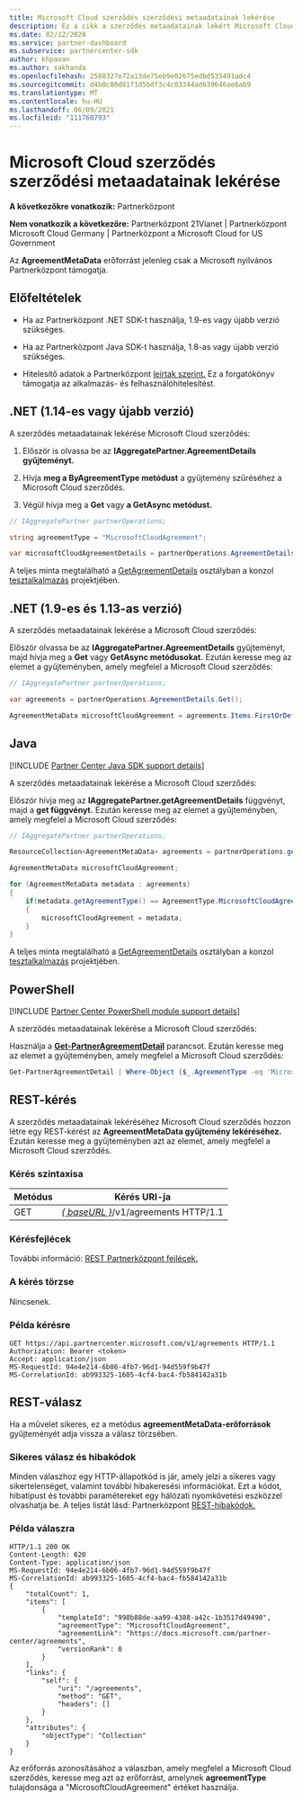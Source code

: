 ```yaml
---
title: Microsoft Cloud szerződés szerződési metaadatainak lekérése
description: Ez a cikk a szerződés metaadatainak lekért Microsoft Cloud szerződés.
ms.date: 02/12/2020
ms.service: partner-dashboard
ms.subservice: partnercenter-sdk
author: khpavan
ms.author: sakhanda
ms.openlocfilehash: 2588327e72a13de75eb9e02675edbd535491adc4
ms.sourcegitcommit: d4b0c80d81f1d5bdf3c4c03344ad639646ae6ab9
ms.translationtype: MT
ms.contentlocale: hu-HU
ms.lasthandoff: 06/09/2021
ms.locfileid: "111760793"
---
```

# <a name="get-agreement-metadata-for-microsoft-cloud-agreement"></a>Microsoft Cloud szerződés szerződési metaadatainak lekérése

**A következőkre vonatkozik:** Partnerközpont

**Nem vonatkozik a következőre:** Partnerközpont 21Vianet | Partnerközpont Microsoft Cloud Germany | Partnerközpont a Microsoft Cloud for US Government

Az **AgreementMetaData** erőforrást jelenleg csak a Microsoft nyilvános Partnerközpont támogatja.

## <a name="prerequisites"></a>Előfeltételek

- Ha az Partnerközpont .NET SDK-t használja, 1.9-es vagy újabb verzió szükséges.

- Ha az Partnerközpont Java SDK-t használja, 1.8-as vagy újabb verzió szükséges.

- Hitelesítő adatok a Partnerközpont [leírtak szerint.](./partner-center-authentication.md) Ez a forgatókönyv támogatja az alkalmazás- és felhasználóhitelesítést.

## <a name="net-version-114-or-newer"></a>.NET (1.14-es vagy újabb verzió)

A szerződés metaadatainak lekérése Microsoft Cloud szerződés:

1. Először is olvassa be az **IAggregatePartner.AgreementDetails gyűjteményt.**

2. Hívja **meg a ByAgreementType metódust** a gyűjtemény szűréséhez a Microsoft Cloud szerződés.

3. Végül hívja meg a **Get** vagy **a GetAsync metódust.**

```csharp
// IAggregatePartner partnerOperations;

string agreementType = "MicrosoftCloudAgreement";

var microsoftCloudAgreementDetails = partnerOperations.AgreementDetails.ByAgreementType(agreementType).Get().Items.Single();
```

A teljes minta megtalálható a [GetAgreementDetails](https://github.com/PartnerCenterSamples/Partner-Center-SDK-Samples/blob/master/Source/Partner%20Center%20SDK%20Samples/Agreements/GetAgreementDetails.cs) osztályban a konzol [tesztalkalmazás](https://github.com/PartnerCenterSamples/Partner-Center-SDK-Samples) projektjében.

## <a name="net-version-19---113"></a>.NET (1.9-es és 1.13-as verzió)

A szerződés metaadatainak lekérése a Microsoft Cloud szerződés:

Először olvassa be az **IAggregatePartner.AgreementDetails** gyűjteményt, majd hívja meg a **Get** vagy **GetAsync metódusokat.** Ezután keresse meg az elemet a gyűjteményben, amely megfelel a Microsoft Cloud szerződés:

```csharp
// IAggregatePartner partnerOperations;

var agreements = partnerOperations.AgreementDetails.Get();

AgreementMetaData microsoftCloudAgreement = agreements.Items.FirstOrDefault (agr => agr.AgreementType == AgreementType.MicrosoftCloudAgreement);
```

## <a name="java"></a>Java

[!INCLUDE [Partner Center Java SDK support details](../includes/java-sdk-support.md)]

A szerződés metaadatainak lekérése a Microsoft Cloud szerződés:

Először hívja meg az **IAggregatePartner.getAgreementDetails** függvényt, majd a **get függvényt.** Ezután keresse meg az elemet a gyűjteményben, amely megfelel a Microsoft Cloud szerződés:

```java
// IAggregatePartner partnerOperations;

ResourceCollection<AgreementMetaData> agreements = partnerOperations.getAgreements().get();

AgreementMetaData microsoftCloudAgreement;

for (AgreementMetaData metadata : agreements)
{
    if(metadata.getAgreementType() == AgreementType.MicrosoftCloudAgreement)
    {
        microsoftCloudAgreement = metadata;
    }
}
```

A teljes minta megtalálható a [GetAgreementDetails](https://github.com/microsoft/Partner-Center-Java-Samples/blob/master/sdk/src/main/java/com/microsoft/store/partnercenter/samples/agreements/GetAgreementDetails.java) osztályban a konzol [tesztalkalmazás](https://github.com/Microsoft/Partner-Center-Java-Samples) projektjében.

## <a name="powershell"></a>PowerShell

[!INCLUDE [Partner Center PowerShell module support details](../includes/powershell-module-support.md)]

A szerződés metaadatainak lekérése a Microsoft Cloud szerződés:

Használja a [**Get-PartnerAgreementDetail**](/powershell/module/partnercenter/get-partneragreementdetail) parancsot. Ezután keresse meg az elemet a gyűjteményben, amely megfelel a Microsoft Cloud szerződés:

```powershell
Get-PartnerAgreementDetail | Where-Object {$_.AgreementType -eq 'MicrosoftCloudAgreement'} | Select-Object -First 1
```

## <a name="rest-request"></a>REST-kérés

A szerződés metaadatainak lekéréséhez Microsoft Cloud szerződés hozzon létre egy REST-kérést az **AgreementMetaData gyűjtemény lekéréséhez.** Ezután keresse meg a gyűjteményben azt az elemet, amely megfelel a Microsoft Cloud szerződés.

### <a name="request-syntax"></a>Kérés szintaxisa

| Metódus | Kérés URI-ja                                                         |
|--------|---------------------------------------------------------------------|
| GET    | [*\{ baseURL \}*](partner-center-rest-urls.md)/v1/agreements HTTP/1.1 |

### <a name="request-headers"></a>Kérésfejlécek

További információ: [REST Partnerközpont fejlécek.](headers.md)

### <a name="request-body"></a>A kérés törzse

Nincsenek.

### <a name="request-example"></a>Példa kérésre

```http
GET https://api.partnercenter.microsoft.com/v1/agreements HTTP/1.1
Authorization: Bearer <token>
Accept: application/json
MS-RequestId: 94e4e214-6b06-4fb7-96d1-94d559f9b47f
MS-CorrelationId: ab993325-1605-4cf4-bac4-fb584142a31b
```

## <a name="rest-response"></a>REST-válasz

Ha a művelet sikeres, ez a metódus **agreementMetaData-erőforrások** gyűjteményét adja vissza a válasz törzsében.

### <a name="response-success-and-error-codes"></a>Sikeres válasz és hibakódok

Minden válaszhoz egy HTTP-állapotkód is jár, amely jelzi a sikeres vagy sikertelenséget, valamint további hibakeresési információkat. Ezt a kódot, hibatípust és további paramétereket egy hálózati nyomkövetési eszközzel olvashatja be. A teljes listát lásd: Partnerközpont [REST-hibakódok.](error-codes.md)

### <a name="response-example"></a>Példa válaszra

```http
HTTP/1.1 200 OK
Content-Length: 620
Content-Type: application/json
MS-RequestId: 94e4e214-6b06-4fb7-96d1-94d559f9b47f
MS-CorrelationId: ab993325-1605-4cf4-bac4-fb584142a31b
{
    "totalCount": 1,
    "items": [
        {
            "templateId": "998b88de-aa99-4388-a42c-1b3517d49490",
            "agreementType": "MicrosoftCloudAgreement",
            "agreementLink": "https://docs.microsoft.com/partner-center/agreements",
            "versionRank": 0
        }
    ],
    "links": {
        "self": {
            "uri": "/agreements",
            "method": "GET",
            "headers": []
        }
    },
    "attributes": {
        "objectType": "Collection"
    }
}
```

Az erőforrás azonosításához a válaszban, amely megfelel a Microsoft Cloud szerződés, keresse meg azt az erőforrást, amelynek **agreementType** tulajdonsága a "MicrosoftCloudAgreement" értéket használja.
